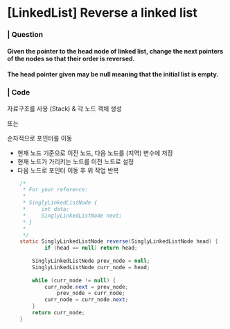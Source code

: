 # [LinkedList] Reverse a linked list

### | Question

#### Given the pointer to the head node of linked list, change the next pointers of the nodes so that their order is reversed.

#### The head pointer given may be null meaning that the initial list is empty. 

### | Code

 자료구조를 사용 (Stack) & 각 노드 객체 생성 

또는

순차적으로 포인터를 이동 

- 현재 노드 기준으로 이전 노드, 다음 노드를 (지역) 변수에 저장 
- 현재 노드가 가리키는 노드를 이전 노드로 설정
- 다음 노드로 포인터 이동 후 위 작업 반복

```java
    /*
     * For your reference:
     *
     * SinglyLinkedListNode {
     *     int data;
     *     SinglyLinkedListNode next;
     * }
     *
     */
    static SinglyLinkedListNode reverse(SinglyLinkedListNode head) {
    		if (head == null) return head; 
      
      	SinglyLinkedListNode prev_node = null;
      	SinglyLinkedListNode curr_node = head;
      
      	while (curr_node != null) {
          	curr_node.next = prev_node; 
         		prev_node = curr_node;
          	curr_node = curr_node.next;
        }
      	return curr_node;
    }

```

